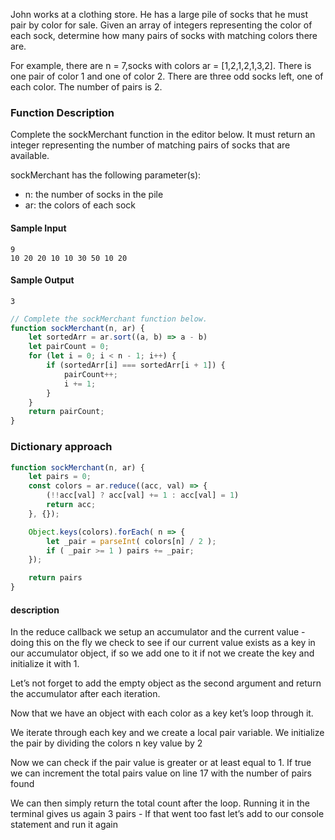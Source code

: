 John works at a clothing store. He has a large pile of socks that he must pair by color for sale. Given an array of integers representing the color of each sock, determine how many pairs of socks with matching colors there are.

For example, there are n = 7,socks with colors ar = [1,2,1,2,1,3,2]. There is one pair of color 1 and one of color 2. There are three odd socks left, one of each color. The number of pairs is 2.

### Function Description

Complete the sockMerchant function in the editor below. It must return an integer representing the number of matching pairs of socks that are available.

sockMerchant has the following parameter(s):

* n: the number of socks in the pile
* ar: the colors of each sock

#### Sample Input
```
9
10 20 20 10 10 30 50 10 20
```
#### Sample Output
```
3
```

```js
// Complete the sockMerchant function below.
function sockMerchant(n, ar) {
    let sortedArr = ar.sort((a, b) => a - b)
    let pairCount = 0;
    for (let i = 0; i < n - 1; i++) {
        if (sortedArr[i] === sortedArr[i + 1]) {
            pairCount++;
            i += 1;
        }
    }
    return pairCount;
}
```

### Dictionary approach

```js
function sockMerchant(n, ar) {
	let pairs = 0;
	const colors = ar.reduce((acc, val) => {
		(!!acc[val] ? acc[val] += 1 : acc[val] = 1)
		return acc;
	}, {});

	Object.keys(colors).forEach( n => {
		let _pair = parseInt( colors[n] / 2 );
		if ( _pair >= 1 ) pairs += _pair;
	});

	return pairs
}

```

#### description
In the reduce callback we setup an accumulator and the current value - doing this on the fly we check to see if our current value exists as a key in our accumulator object, if so we add one to it if not we create the key and initialize it with 1.

Let’s not forget to add the empty object as the second argument and return the accumulator after each iteration.

Now that we have an object with each color as a key ket’s loop through it.

We iterate through each key and we create a local pair variable. We initialize the pair by dividing the colors n key value by 2

Now we can check if the pair value is greater or at least equal to 1. If true we can increment the total pairs value on line 17 with the number of pairs found

We can then simply return the total count after the loop. Running it in the terminal gives us again 3 pairs - If that went too fast let’s add to our console statement and run it again
